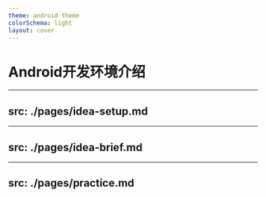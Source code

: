 ```yaml
---
theme: android-theme
colorSchema: light
layout: cover
---
```


# Android开发环境介绍

---
src: ./pages/idea-setup.md
---

---
src: ./pages/idea-brief.md
---

---
src: ./pages/practice.md
---
